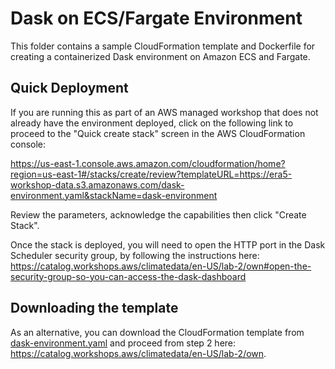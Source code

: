 # Dask on ECS/Fargate Environment

This folder contains a sample CloudFormation template and Dockerfile for creating a containerized Dask environment on Amazon ECS and Fargate.

## Quick Deployment

If you are running this as part of an AWS managed workshop that does not already have the environment deployed, click on the following link to proceed to the "Quick create stack" screen in the AWS CloudFormation console:

https://us-east-1.console.aws.amazon.com/cloudformation/home?region=us-east-1#/stacks/create/review?templateURL=https://era5-workshop-data.s3.amazonaws.com/dask-environment.yaml&stackName=dask-environment

Review the parameters, acknowledge the capabilities then click "Create Stack".

Once the stack is deployed, you will need to open the HTTP port in the Dask Scheduler security group, by following the instructions here: https://catalog.workshops.aws/climatedata/en-US/lab-2/own#open-the-security-group-so-you-can-access-the-dask-dashboard 

## Downloading the template
As an alternative, you can download the CloudFormation template from [dask-environment.yaml](dask-environment.yaml) and proceed from step 2 here: https://catalog.workshops.aws/climatedata/en-US/lab-2/own.
